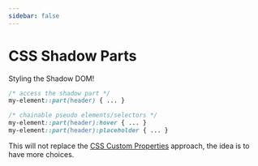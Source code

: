 ```yaml
---
sidebar: false
---
```


# CSS Shadow Parts
Styling the Shadow DOM!

```css
/* access the shadow part */
my-element::part(header) { ... }

/* chainable pseudo elements/selectors */
my-element::part(header):hover { ... }
my-element::part(header):placeholder { ... }
```

This will not replace the [CSS Custom Properties](https://developer.mozilla.org/en-US/docs/Web/CSS/--*) approach, the idea is to have more choices.